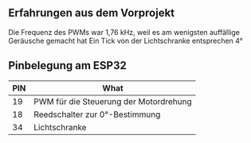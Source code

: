## Erfahrungen aus dem Vorprojekt
Die Frequenz des PWMs war 1,76 kHz, weil es am wenigsten auffällige Geräusche gemacht hat
Ein Tick von der Lichtschranke entsprechen 4°

## Pinbelegung am ESP32
|PIN|What|
|--|--|
|19|PWM für die Steuerung der Motordrehung|
|18|Reedschalter zur 0°-Bestimmung|
|34|Lichtschranke|